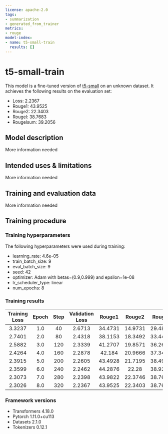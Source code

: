 ```yaml
---
license: apache-2.0
tags:
- summarization
- generated_from_trainer
metrics:
- rouge
model-index:
- name: t5-small-train
  results: []
---
```


<!-- This model card has been generated automatically according to the information the Trainer had access to. You
should probably proofread and complete it, then remove this comment. -->

# t5-small-train

This model is a fine-tuned version of [t5-small](https://huggingface.co/t5-small) on an unknown dataset.
It achieves the following results on the evaluation set:
- Loss: 2.2367
- Rouge1: 43.9525
- Rouge2: 22.3403
- Rougel: 38.7683
- Rougelsum: 39.2056

## Model description

More information needed

## Intended uses & limitations

More information needed

## Training and evaluation data

More information needed

## Training procedure

### Training hyperparameters

The following hyperparameters were used during training:
- learning_rate: 4.6e-05
- train_batch_size: 9
- eval_batch_size: 9
- seed: 42
- optimizer: Adam with betas=(0.9,0.999) and epsilon=1e-08
- lr_scheduler_type: linear
- num_epochs: 8

### Training results

| Training Loss | Epoch | Step | Validation Loss | Rouge1  | Rouge2  | Rougel  | Rougelsum |
|:-------------:|:-----:|:----:|:---------------:|:-------:|:-------:|:-------:|:---------:|
| 3.3237        | 1.0   | 40   | 2.6713          | 34.4731 | 14.9731 | 29.4814 | 29.9747   |
| 2.7401        | 2.0   | 80   | 2.4318          | 38.1153 | 18.3492 | 33.4476 | 33.9181   |
| 2.5882        | 3.0   | 120  | 2.3339          | 41.2707 | 19.8571 | 36.2685 | 36.6119   |
| 2.4264        | 4.0   | 160  | 2.2878          | 42.184  | 20.9666 | 37.3488 | 37.6172   |
| 2.3915        | 5.0   | 200  | 2.2605          | 43.4928 | 21.7195 | 38.4917 | 38.8471   |
| 2.3599        | 6.0   | 240  | 2.2462          | 44.2876 | 22.28   | 38.9234 | 39.3673   |
| 2.3073        | 7.0   | 280  | 2.2398          | 43.9822 | 22.3746 | 38.7625 | 39.0964   |
| 2.3026        | 8.0   | 320  | 2.2367          | 43.9525 | 22.3403 | 38.7683 | 39.2056   |


### Framework versions

- Transformers 4.18.0
- Pytorch 1.11.0+cu113
- Datasets 2.1.0
- Tokenizers 0.12.1
